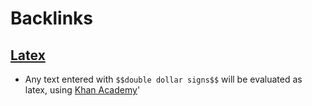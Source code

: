 
# Backlinks
## [Latex](<Latex.md>)
- Any text entered with `$$double dollar signs$$` will be evaluated as latex, using [Khan Academy](<Khan Academy.md>)'

